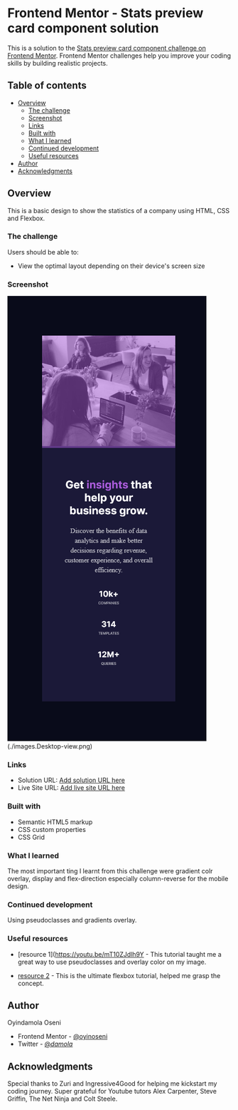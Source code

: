 # Frontend Mentor - Stats preview card component solution

This is a solution to the [Stats preview card component challenge on Frontend Mentor](https://www.frontendmentor.io/challenges/stats-preview-card-component-8JqbgoU62). Frontend Mentor challenges help you improve your coding skills by building realistic projects. 

## Table of contents

- [Overview](#overview)
  - [The challenge](#the-challenge)
  - [Screenshot](#screenshot)
  - [Links](#links)
  - [Built with](#built-with)
  - [What I learned](#what-i-learned)
  - [Continued development](#continued-development)
  - [Useful resources](#useful-resources)
- [Author](#author)
- [Acknowledgments](#acknowledgments)



## Overview

This is a basic design to show the statistics of a company using HTML, CSS and Flexbox.

### The challenge

Users should be able to:

- View the optimal layout depending on their device's screen size

### Screenshot

![](./images/Mobile-view.png)
(./images.Desktop-view.png)

### Links

- Solution URL: [Add solution URL here](https://github.com/oyinoseni/Stats-Preview)
- Live Site URL: [Add live site URL here](https://your-live-site-url.com)



### Built with

- Semantic HTML5 markup
- CSS custom properties
- CSS Grid


### What I learned

The most important ting I learnt from this challenge were gradient colr overlay, display and flex-direction especially column-reverse for the mobile design.

### Continued development

Using pseudoclasses and gradients overlay.

### Useful resources

- [resource 1](https://youtu.be/mT10ZJdlh9Y - This tutorial taught me a great way to use pseudoclasses and overlay color on my image.

- [resource 2](https://youtu.be/qZv-rNx0jEA) - This is the ultimate flexbox tutorial, helped me grasp the concept.


## Author

Oyindamola Oseni
- Frontend Mentor - [@oyinoseni](https://www.frontendmentor.io/profile/oyinoseni)
- Twitter - [@_damola_](https://www.twitter.com/_damola)


## Acknowledgments

Special thanks to Zuri and Ingressive4Good for helping me kickstart my coding journey. Super grateful for Youtube tutors Alex Carpenter, Steve Griffin, The Net Ninja and Colt Steele.

